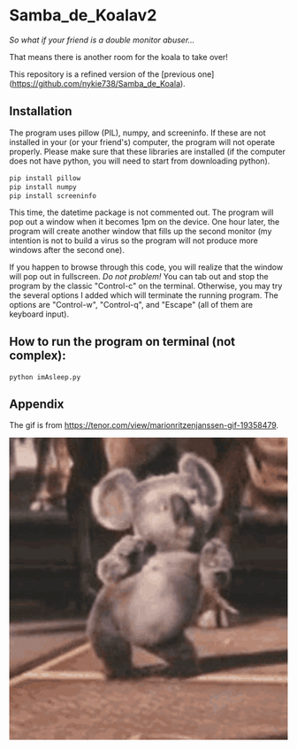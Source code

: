 # Samba_de_Koalav2
*So what if your friend is a double monitor abuser...*

That means there is another room for the koala to take over!

This repository is a refined version of the [previous one] (https://github.com/nykie738/Samba_de_Koala).

## Installation
The program uses pillow (PIL), numpy, and screeninfo. If these are not installed in your (or your friend's) computer, the program will not operate properly. Please make sure that these libraries are installed (if the computer does not have python, you will need to start from downloading python).
```
pip install pillow
pip install numpy
pip install screeninfo
```

This time, the datetime package is not commented out. The program will pop out a window when it becomes 1pm on the device. One hour later, the program will create another window that fills up the second monitor (my intention is not to build a virus so the program will not produce more windows after the second one).

If you happen to browse through this code, you will realize that the window will pop out in fullscreen. *Do not problem!* You can tab out and stop the program by the classic "Control-c" on the terminal. Otherwise, you may try the several options I added which will terminate the running program. The options are "Control-w", "Control-q", and "Escape" (all of them are keyboard input).

## How to run the program on terminal (not complex):
```
python imAsleep.py
```

## Appendix
The gif is from https://tenor.com/view/marionritzenjanssen-gif-19358479.

<p align="center">
  <img src=https://github.com/nykie738/Samba_de_Koala/blob/main/taniecK.gif alt="animated" />
</p>
